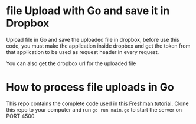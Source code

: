 # file Upload with Go and save it in Dropbox

Upload file in Go and save the uploaded file in dropbox,
before use this code, you must make the application inside dropbox
and get the token from that application to be used as request header
in every request. 

You can also get the dropbox url for the uploaded file


# How to process file uploads in Go
This repo contains the complete code used in [this Freshman
tutorial](https://freshman.tech/file-upload-golang/). Clone this repo to your
computer and run `go run main.go` to start the server on PORT 4500.
